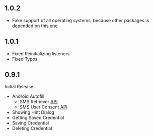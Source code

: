 ## 1.0.2
- Fake support of all operating systems, because other packages is depended on this one


## 1.0.1
- Fixed Reinitializing listeners
- Fixed Typos


## 0.9.1
Initial Release

- Android Autofill
  - SMS Retriever [API](https://developers.google.com/identity/sms-retriever/overview?hl=en)
  - SMS User Consent [API](https://developers.google.com/identity/sms-retriever/user-consent/overview)
- Showing Hint Dialog
- Getting Saved Credential
- Saving Credential
- Deleting Credential